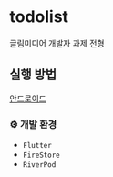 # todolist

글림미디어 개발자 과제 전형

## 실행 방법

[안드로이드](https://github.com/jaehee21232/todolist/releases/latest/download/todolist.apk)

### ⚙️ 개발 환경
  - `Flutter`
  - `FireStore`
  - `RiverPod`
